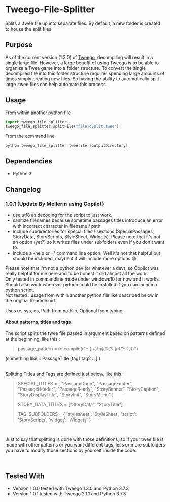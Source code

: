 # Tweego-File-Splitter
Splits a .twee file up into separate files. By default, a new folder is created to house the split files.

## Purpose
As of the current version (1.3.0) of [Tweego](https://www.motoslave.net/tweego/), decompiling will result in a single large file. However, a large benefit of using Tweego is to be able to organize a Twee game into a folder structure. To convert the single decompiled file into this folder structure requires spending large amounts of times simply creating new files. So having the ability to automatically split large .twee files can help automate this process.

## Usage
From within another python file
```python
import tweego_file_splitter
tweego_file_splitter.splitFile("fileToSplit.twee")
```

From the command line
```
python tweego_file_splitter tweefile [outputDirectory]
```
## Dependencies
* Python 3

## Changelog

### 1.0.1 (Update By Mellerin using Copilot)
- use utf8 as decoding for the script to just work.
- sanitize filenames because sometime passages titles introduce an error with incorrect character in filename / path.
- include subdirectories for special files / sections (SpecialPassages, StoryData, StoryScripts, StyleSheet, Widgets). Please note that it's not an option (yet?) so it writes files under subfolders even if you don't want to.
- include a -help or -? command line option. Well it's not that helpful but should be included, maybe if it will include more options 😅

<p>Please note that I'm not a python dev (or whatever a dev), so Copilot was really helpful for me here and to be honest it did almost all the work.<br>
Only tested in commandline mode under windows10 for now and it works. Should also work wherever python could be installed if you can launch a python script.<br>
Not tested : usage from within another python file like described below in the original Readme.md.</p>
<p>Uses re, sys, os, Path from pathlib, Optional from typing.</p>

#### About patterns, titles and tags
The script splits the twee file passed in argument based on patterns defined at the beginning, like this :<br>

> passage_pattern = re.compile(r":: (.+)\n((?:(?:.*\n)(?!:: ))*)")
<p>(something like :: PassageTitle [tag1 tag2 ...] )</p>
<br>
Splitting Titles and Tags are defined just below, like this :<br>

>SPECIAL_TITLES = [
>    "PassageDone", "PassageFooter", "PassageHeader", "PassageReady",
>    "StoryBanner", "StoryCaption", "StoryDisplayTitle", "StoryInit",
>    "StoryMenu"
]
>
>STORY_DATA_TITLES = ["StoryData", "StoryTitle"]
>
>TAG_SUBFOLDERS = {
>    'stylesheet': 'StyleSheet',
>    'script': 'StoryScripts',
>    'widget': 'Widgets'
>}
<br>
<p>Just to say that splitting is done with those definitions, so if your twee file is made with other patterns or you want different tags, less or more subfolders you have to modify those sections by yourself inside the code.</p>
<br>

## Tested With
- Version 1.0.0 tested with Tweego 1.3.0 and Python 3.7.3
- Version 1.0.1 tested with Tweego 2.1.1 and Python 3.7.3
